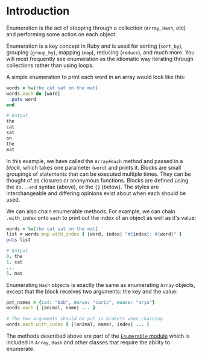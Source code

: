 # Introduction

Enumeration is the act of stepping through a collection (`Array`, `Hash`, etc) and performing some action on each object.

Enumeration is a key concept in Ruby and is used for sorting (`sort_by`), grouping (`group_by`), mapping (`map`), reducing (`reduce`), and much more. 
You will most frequently see enumeration as the idiomatic way iterating through collections rather than using loops.

A simple enumeration to print each word in an array would look like this:

```ruby
words = %w[the cat sat on the mat]
words.each do |word| 
  puts word 
end

# Output
the
cat
sat
on
the
mat
```

In this example, we have called the `Array#each` method and passed in a _block_, which takes one parameter (`word`) and prints it. 
Blocks are small groupings of statements that can be executed multiple times. 
They can be thought of as closures or anonymous functions. 
Blocks are defined using the `do...end` syntax (above), or the `{}` (below). 
The styles are interchangeable and differing opinions exist about when each should be used.

We can also chain enumerable methods. 
For example, we can chain `.with_index` onto `each` to print out the index of an object as well as it's value:

```ruby
words = %w[the cat sat on the mat]
list = words.map.with_index { |word, index| "#{index}: #{word}" }
puts list

# Output
0. the
1. cat
...
5. mat
```

Enumerating `Hash` objects is exactly the same as enumerating `Array` objects, except that the block receives two arguments: the key and the value:

```ruby
pet_names = {cat: "bob", horse: "caris", mouse: "arya"}
words.each { |animal, name| ... }

# The two arguments should be put in brakets when chaining
words.each.with_index { |(animal, name), index| ... }
```

The methods described above are part of the [`Enumerable` module](https://ruby-doc.org/core-2.7.1/Enumerable.html) which is included in `Array`, `Hash` and other classes that require the ability to enumerate.
